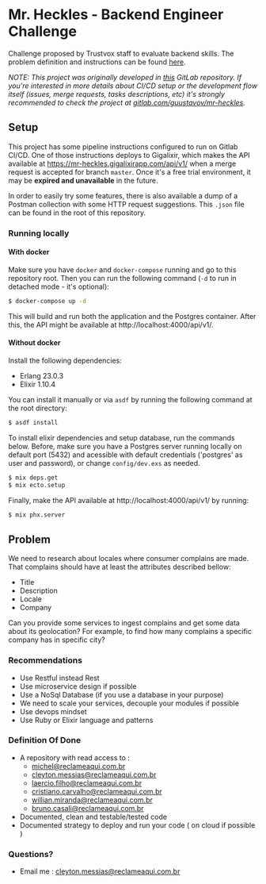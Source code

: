 # Mr. Heckles - Backend Engineer Challenge #

Challenge proposed by Trustvox staff to evaluate backend skills. The problem definition and instructions can be found [here](#problem).

*NOTE: This project was originally developed in [this](https://gitlab.com/guustavov/mr-heckles) GitLab repository. If you're interested in more details about CI/CD setup or the development flow itself (issues, merge requests, tasks descriptions, etc) it's strongly recommended to check the project at [gitlab.com/guustavov/mr-heckles](https://gitlab.com/guustavov/mr-heckles).*

## Setup ##

This project has some pipeline instructions configured to run on Gitlab CI/CD. One of those instructions deploys to Gigalixir, which makes the API available at https://mr-heckles.gigalixirapp.com/api/v1/ when a merge request is accepted for branch `master`. Once it's a free trial environment, it may be **expired and unavailable** in the future.

In order to easily try some features, there is also available a dump of a Postman collection with some HTTP request suggestions. This `.json` file can be found in the root of this repository.


### Running locally ###

#### With docker ####

Make sure you have `docker` and `docker-compose` running and go to this repository root. Then you can run the following command (`-d` to run in detached mode - it's optional):

```sh
$ docker-compose up -d
```

This will build and run both the application and the Postgres container. After this, the API might be available at http://localhost:4000/api/v1/.

#### Without docker ####

Install the following dependencies:

- Erlang 23.0.3
- Elixir 1.10.4

You can install it manually or via `asdf` by running the following command at the root directory:

```sh
$ asdf install
```

To install elixir dependencies and setup database, run the commands below. Before, make sure you have a Postgres server running locally on default port (5432) and acessible with default credentials ('postgres' as user and password), or change `config/dev.exs` as needed.

```sh
$ mix deps.get
$ mix ecto.setup
```

Finally, make the API available at http://localhost:4000/api/v1/ by running:

```sh
$ mix phx.server
```

## Problem ##

We need to research about locales where consumer complains are made. That complains should have at least the attributes described bellow:

 - Title
 - Description
 - Locale
 - Company

Can you provide some services to ingest complains and get some data about its geolocation? For example, to find how many complains a specific company has in specific city?


### Recommendations ###
 - Use Restful instead Rest
 - Use microservice design if possible
 - Use a NoSql Database (if you use a database in your purpose)
 - We need to scale your services, decouple your modules if possible
 - Use devops mindset
 - Use Ruby or Elixir language and patterns

### Definition Of Done ###
 - A repository with read access to :
     - michel@reclameaqui.com.br
     - cleyton.messias@reclameaqui.com.br
     - laercio.filho@reclameaqui.com.br
     - cristiano.carvalho@reclameaqui.com.br
     - willian.miranda@reclameaqui.com.br
     - bruno.casali@reclameaqui.com.br
 - Documented, clean and testable/tested code
 - Documented strategy to deploy and run your code ( on cloud if possible )

### Questions? ###
 - Email me : cleyton.messias@reclameaqui.com.br

